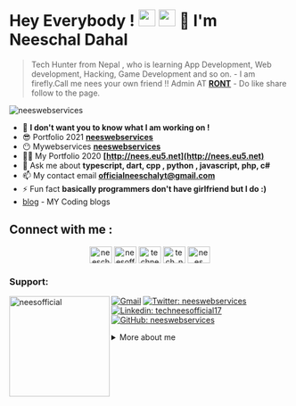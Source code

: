 # Hey Everybody ! <img src= "https://media2.giphy.com/media/Lm5hxmmI6ucOQGfjKj/giphy.gif?cid=6c09b952o9xti0m387z597k2xqipch3qmqjydym98oef87ve&rid=giphy.gif&ct=s" width= "30" height= "30"> <img src= "https://media.tenor.com/images/2adfe94e69139f3e22623b61d375a7a7/tenor.gif" width= "30" height= "30">  👋 I'm Neeschal Dahal
> Tech Hunter from Nepal , who is learning App Development, Web development, Hacking, Game Development and so on. - I am firefly.Call me nees your own friend !!  Admin AT **[RONT](https://www.facebook.com/groups/routineofnepaltechnology)** - Do like share follow to the page. 
<p align="left"> <img src="https://komarev.com/ghpvc/?username=neeswebservices&label=Profile%20views&color=0e75b6&style=flat" alt="neeswebservices" /> </p>

- 🔭 **I don't want you to know what I am working on !**
- 😎 Portfolio 2021 **[neeswebservices](https://neeswebservices.netlify.app)** 
- 😶 Mywebservices **[neeswebservices](https://nees-web-services.business.site)**
- 👨‍💻 My Portfolio 2020 **[http://nees.eu5.net](http://nees.eu5.net)**
- 💬 Ask me about **typescript, dart, cpp , python , javascript, php, c#**
- 📫 My contact email **officialneeschalyt@gmail.com**
- ⚡ Fun fact **basically programmers don't have girlfriend but I do :)**
- [blog](https://dev.to/neeswebservices) - MY Coding blogs
## Connect with me :
<p align="center">
<a href="https://codepen.io/neeschal2004" target="blank"><img align="center" src="https://raw.githubusercontent.com/rahuldkjain/github-profile-readme-generator/master/src/images/icons/Social/codepen.svg" alt="neeschal2004" height="30" width="40" /></a>
<a href="https://twitter.com/neeswebservices" target="blank"><img align="center" src="https://raw.githubusercontent.com/rahuldkjain/github-profile-readme-generator/master/src/images/icons/Social/twitter.svg" alt="neesofficial" height="30" width="40" /></a>
<a href="https://fb.com/techneesofficial17" target="blank"><img align="center" src="https://raw.githubusercontent.com/rahuldkjain/github-profile-readme-generator/master/src/images/icons/Social/facebook.svg" alt="techneesofficial17" height="30" width="40" /></a>
<a href="https://instagram.com/neeswebservices" target="blank"><img align="center" src="https://raw.githubusercontent.com/rahuldkjain/github-profile-readme-generator/master/src/images/icons/Social/instagram.svg" alt="tech_nees_official" height="30" width="40" /></a>
<a href="https://www.youtube.com/channel/UCP013FdEq1ti7fz1y78v1eg" target="blank"><img align="center" src="https://raw.githubusercontent.com/rahuldkjain/github-profile-readme-generator/master/src/images/icons/Social/youtube.svg" alt="nees web services" height="30" width="40" /></a>
</p>
<h3 align="left">Support:</h3>
<p><a href="https://www.buymeacoffee.com/neesofficial"> <img align="left" src="https://cdn.buymeacoffee.com/buttons/v2/default-yellow.png"  width="180" alt="neesofficial" /></a></p>

[![Gmail](https://img.shields.io/twitter/url?label=email&logo=gmail&style=social&url=http%3A%2F%2Fmailto%3Aofficialneeschalyt%40gmail.com)](mailto:officialneeschalyt@gmail.com)
[![Twitter: neeswebservices](https://img.shields.io/twitter/follow/neeswebservices?style=social)](https://twitter.com/neeswebservices)
[![Linkedin: techneesofficial17](https://img.shields.io/badge/-techneesofficial17-blue?style=flat-square&logo=Linkedin&logoColor=white&link=https://www.linkedin.com/in/techneesofficial17/)](https://www.linkedin.com/in/techneesofficial17/)
[![GitHub: neeswebservices](https://img.shields.io/github/followers/neeswebservices?label=follow&style=social)](https://github.com/neeswebservices)


<details>
  # <summary> More about me</summary>
<div align="left">
 
``` js
const nees = {
    personal: {
        fullName: 'Neeschal Dahal',
        birthDate: '2004-03-17',
        pronouns: 'he' | 'him',
        interests: ['music', 'games', 'language learning', 'movies', 'editing'],
        motivation: [
            'Consistency is key to victory.',
            'Tomorrow doesnt exists !',
        ],
        education: "Completed High School",
        age: 17
    },
    technical: {
        technologies: {
            frontEnd: {
                Javascript: [ 'Next JS', 'Vanilla JS', 'React' ,'sveltejs', 'vite', 'Redux', 'Jest'],
                HTML: ['HTML5', 'Semantic HTML'],
                CSS: ['sass', 'styled-components', 'Bootstrap'],
            },
            backEnd: {
                Javascript: ['Node.js', 'Express'],
                Python : ['django']
            },
            appdevelopment: ['flutter', 'react-native'],
            destop-application: ['python', 'electron', 'tauri', 'C#'],
            game-dev : {
                engine: ['unity', 'unreal'],
                language: ['c#', 'python']
            },
            learning: ['web3', 'bad-usb', 'injection'],
            company: ['RONT', 'neeswebservices']
        },
    }
}
```
  </div>
</details>

